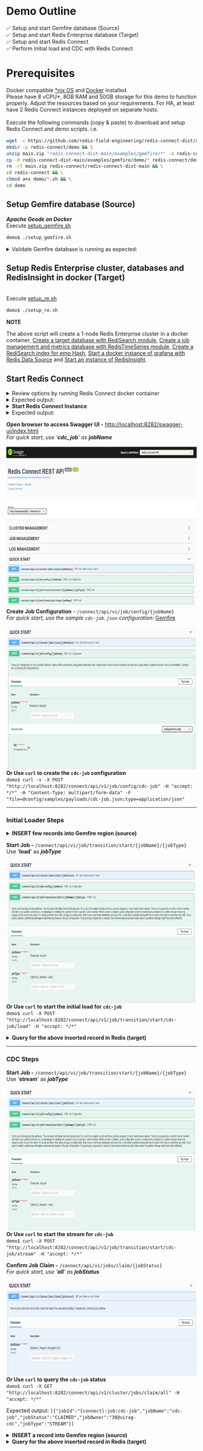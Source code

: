 # Demo Outline
:white_check_mark: Setup and start Gemfire database (Source)<br>
:white_check_mark: Setup and start Redis Enterprise database (Target)<br>
:white_check_mark: Setup and start Redis Connect<br>
:white_check_mark: Perform Initial load and CDC with Redis Connect<br>

# Prerequisites
Docker compatible [*nix OS](https://en.wikipedia.org/wiki/Unix-like) and [Docker](https://docs.docker.com/get-docker) installed.
<br>Please have 8 vCPU*, 8GB RAM and 50GB storage for this demo to function properly. Adjust the resources based on your requirements. For HA, at least have 2 Redis Connect instances deployed on separate hosts.</br>
<br>Execute the following commands (copy & paste) to download and setup Redis Connect and demo scripts.
i.e.</br>

```bash
wget -c https://github.com/redis-field-engineering/redis-connect-dist/archive/main.zip && \
mkdir -p redis-connect/demo && \
unzip main.zip "redis-connect-dist-main/examples/gemfire/*" -d redis-connect && \
cp -R redis-connect-dist-main/examples/gemfire/demo/* redis-connect/demo && \
rm -rf main.zip redis-connect/redis-connect-dist-main && \
cd redis-connect && \
chmod a+x demo/*.sh && \
cd demo
```

## Setup Gemfire database (Source)
<b>_Apache Geode on Docker_</b>
<br>Execute [setup_gemfire.sh](setup_gemfire.sh)</br>
```bash
demo$ ./setup_gemfire.sh
```

<details><summary>Validate Gemfire database is running as expected:</summary>
<p>

```bash
demo$ docker ps -a | grep gemfire
beb0205a037f   apachegeode/geode:1.12.9   "sh -c /geode/script…"   4 hours ago   Up 4 hours   0.0.0.0:1099->1099/tcp, 0.0.0.0:7070->7070/tcp, 0.0.0.0:8080->8080/tcp, 0.0.0.0:10334->10334/tcp, 0.0.0.0:40404->40404/tcp                                                                              gemfire-1.12.9-virag-WPG6PH3FV5

demo$ docker exec -it gemfire-1.12.9-$(hostname) sh -c "gfsh version"
1.12.9  
```
</p>
</details>

## Setup Redis Enterprise cluster, databases and RedisInsight in docker (Target)
<br>Execute [setup_re.sh](setup_re.sh)</br>
```bash
demo$ ./setup_re.sh
```
**NOTE**

The above script will create a 1-node Redis Enterprise cluster in a docker container, [Create a target database with RediSearch module](https://docs.redislabs.com/latest/modules/add-module-to-database/), [Create a job management and metrics database with RedisTimeSeries module](https://docs.redislabs.com/latest/modules/add-module-to-database/), [Create a RediSearch index for emp Hash](https://redislabs.com/blog/getting-started-with-redisearch-2-0/), [Start a docker instance of grafana with Redis Data Source](https://redisgrafana.github.io/) and [Start an instance of RedisInsight](https://docs.redislabs.com/latest/ri/installing/install-docker/).

## Start Redis Connect

<details><summary>Review options by running Redis Connect docker container </summary>
<p>

```bash
docker run \
-it --rm --privileged=true \
--name redis-connect-$(hostname) \
-v $(pwd)/config:/opt/redislabs/redis-connect/config \
-v $(pwd)/config/samples/credentials:/opt/redislabs/redis-connect/config/samples/credentials \
--net host \
redislabs/redis-connect
```

</p>
</details>

<details><summary>Expected output:</summary>
<p>
  
```bash
-------------------------------
Redis Connect startup script.
*******************************
Please ensure that these environment variables are correctly mapped before executing start and cli options. They can also be found in /opt/redislabs/redis-connect/bin/redisconnect.conf
Example environment variables and volume mapping for docker based deployments
-e REDISCONNECT_JOB_MANAGER_CONFIG_PATH=/opt/redislabs/redis-connect/config/jobmanager.properties [OPTIONAL]
-e REDISCONNECT_LOGBACK_CONFIG=/opt/redislabs/redis-connect/config/logback.xml [OPTIONAL]
-e REDISCONNECT_JAVA_OPTIONS=-Xms1g -Xmx2g [OPTIONAL]
-e REDISCONNECT_EXTLIB_DIR=/opt/redislabs/redis-connect/extlib [OPTIONAL]
-v <HOST_PATH_TO_JOB_MANAGER_PROPERTIES>:/opt/redislabs/redis-connect/config
-v <HOST_PATH_TO_CREDENTIALS>:/opt/redislabs/redis-connect/config/samples/credentials
-v <HOST_PATH_TO_EXTLIB>:/opt/redislabs/redis-connect/extlib [OPTIONAL]
-p 8282:8282

Usage: [-h|cli|start]
options:
-h: Print this help message and exit.
-v: Print version.
cli: init Redis Connect CLI
start: init Redis Connect Instance (Cluster Member)
-------------------------------
```

</p>
</details>

<details><summary><b>Start Redis Connect Instance</b></summary>
<p>

```bash
docker run \
-it --rm --privileged=true \
--name redis-connect-$(hostname) \
-v $(pwd)/config:/opt/redislabs/redis-connect/config \
-v $(pwd)/extlib:/opt/redislabs/redis-connect/extlib \
--net host \
redislabs/redis-connect start
```

</p>
</details>

<details><summary>Expected output:</summary>
<p>

```bash
-------------------------------
Starting redis-connect v0.10.1.5 Instance using JAVA 11.0.19 on docker-desktop started by root in /opt/redislabs/redis-connect/bin
Loading redis-connect Instance configuration from /opt/redislabs/redis-connect/config/jobmanager.properties
Instance classpath /opt/redislabs/redis-connect/lib/*:/opt/redislabs/redis-connect/extlib/*
Check redis-connect-manager-<PID>.log for cluster-level information, redis-connect-heartbeat-<PID>.log for heartbeat-lease renewals, and redis-connect-<PID>.log for the job-level information
07:11:09.184 [main] INFO  redis-connect-manager - ----------------------------------------------------------------------------------------------------------------------------
  /#######                  /## /##          	  /######                                                      /##
 | ##__  ##                | ## |__/          	 /##__  ##                                                    | ##
 | ##  \ ##  /######   /####### /##  /#######	| ##  \__/  /######  /#######  /#######   /######   /####### /######
 | #######/ /##__  ## /##__  ##| ## /##_____/	| ##       /##__  ##| ##__  ##| ##__  ## /##__  ## /##_____/|_  ##_/
 | ##__  ##| ########| ##  | ##| ##|  ###### 	| ##      | ##  \ ##| ##  \ ##| ##  \ ##| ########| ##        | ##
 | ##  \ ##| ##_____/| ##  | ##| ## \____  ##	| ##    ##| ##  | ##| ##  | ##| ##  | ##| ##_____/| ##        | ## /##
 | ##  | ##|  #######|  #######| ## /#######/	|  ######/|  ######/| ##  | ##| ##  | ##|  #######|  #######  |  ####/
 |__/  |__/ \_______/ \_______/|__/|_______/ 	 \______/  \______/ |__/  |__/|__/  |__/ \_______/ \_______/   \___/   v0.10.1
Powered by Redis Enterprise
07:11:14.190 [main] INFO  redis-connect-manager - ----------------------------------------------------------------------------------------------------------------------------
07:11:14.930 [main] INFO  redis-connect-manager - Instance: 30@docker-desktop successfully established Redis connection with ClientId: JobManager ConnectionId: JobManager
07:11:14.934 [main] INFO  redis-connect-manager - Instance: 30@docker-desktop successfully established Redis connection with ClientId: JobManager ConnectionId: JobReaper
07:11:14.939 [main] INFO  redis-connect-manager - Instance: 30@docker-desktop successfully established Redis connection with ClientId: JobManager ConnectionId: JobClaimer
07:11:14.943 [main] INFO  redis-connect-manager - Instance: 30@docker-desktop successfully established Redis connection with ClientId: JobManager ConnectionId: JobOrchestrator
07:11:14.947 [main] INFO  redis-connect-manager - Instance: 30@docker-desktop successfully established Redis connection with ClientId: JobManager ConnectionId: HeartbeatManager
07:11:14.949 [main] INFO  redis-connect-manager - Instance: 30@docker-desktop successfully established Redis connection with ClientId: JobManager ConnectionId: MetricsReporter
07:11:14.951 [main] INFO  redis-connect-manager - Instance: 30@docker-desktop successfully established Redis connection with ClientId: JobManager ConnectionId: CredentialsRotationEventListener
07:11:14.953 [main] INFO  redis-connect-manager - Instance: 30@docker-desktop successfully established Redis connection with ClientId: JobManager ConnectionId: ChangeEventQueue
07:11:14.986 [main] INFO  redis-connect-manager - Instance: 30@docker-desktop successfully created Job Claim Assignment Stream and Consumer Group
07:11:14.988 [main] INFO  redis-connect-manager - Instance: 30@docker-desktop successfully started JobManager service
07:11:14.988 [main] INFO  redis-connect-manager - Instance: 30@docker-desktop successfully started JobReaper service
07:11:14.989 [main] INFO  redis-connect-manager - Instance: 30@docker-desktop successfully started JobClaimer service
07:11:14.990 [main] INFO  redis-connect-manager - Instance: 30@docker-desktop Metrics are not enabled so MetricsReporter threadpool will not be instantiated
07:11:16.630 [main] INFO  redis-connect-manager - Instance: 30@docker-desktop started Redis Connect REST API listening on ["http-nio-8282"]
07:11:16.630 [main] INFO  redis-connect-manager - ----------------------------------------------------------------------------------------------------------------------------
07:11:16.630 [main] INFO  redis-connect-manager -
07:11:16.630 [main] INFO  redis-connect-manager - Started Redis Connect Instance v0.10.1
07:11:16.630 [main] INFO  redis-connect-manager -
07:11:16.630 [main] INFO  redis-connect-manager - ----------------------------------------------------------------------------------------------------------------------------
07:11:24.997 [JOB_MANAGER_THREADPOOL-2] INFO  redis-connect-manager - Instance: 30@docker-desktop was successfully elected Redis Connect cluster leader
```

</p>
</details>

**Open browser to access Swagger UI -** [http://localhost:8282/swagger-ui/index.html]()
<br>_For quick start, use '**cdc_job**' as **jobName**_
<br><br><img src="/images/quick-start/Redis Connect Swagger Front Page.jpg" style="float: right;" width = 700px height = 425px/>

**Create Job Configuration** - `/connect/api/vi/job/config/{jobName}`
<br>_For quick start, use the sample `cdc-job.json` configuration:_ <a href="/examples/postgres/demo/config/samples/payloads/cdc-job.json">Gemfire</a>
<br><br><img src="/images/quick-start/Redis Connect Save Job Config.png" style="float: right;" width = 700px height = 375px/>
<br>

**Or Use `curl` to create the `cdc-job` configuration** <br>
`demo$ curl -v -X POST "http://localhost:8282/connect/api/v1/job/config/cdc-job" -H "accept: */*" -H "Content-Type: multipart/form-data" -F "file=@config/samples/payloads/cdc-job.json;type=application/json"`

-------------------------------

### Initial Loader Steps

<details><summary><b>INSERT few records into Gemfire region (source)</b></summary>
<p>

```bash
demo$ ./load.sh

Inserting records in session region..

(1) Executing - connect --locator localhost[10334]

Connecting to Locator at [host=localhost, port=10334] ..
Connecting to Manager at [host=beb0205a037f, port=1099] ..
Successfully connected to: [host=beb0205a037f, port=1099]

You are connected to a cluster of version: 1.12.9


(2) Executing - put --key=(Key1) --value=(Value1) --region=/session

Result      : true
Key Class   : java.lang.String
Key         : {Key1}
Value Class : java.lang.String
Old Value   : "{UpdatedValue1}"


(3) Executing - put --key=(Key2) --value=(Value2) --region=/session

Result      : true
Key Class   : java.lang.String
Key         : {Key2}
Value Class : java.lang.String
Old Value   : "{UpdatedValue2}"


(4) Executing - put --key=(Key3) --value=(Value3) --region=/session

Result      : true
Key Class   : java.lang.String
Key         : {Key3}
Value Class : java.lang.String
Old Value   : "{Value3}"


(5) Executing - put --key=(Key4) --value=(Value4) --region=/session

Result      : true
Key Class   : java.lang.String
Key         : {Key4}
Value Class : java.lang.String
Old Value   : "{Value4}"


(6) Executing - put --key=(Key5) --value=(Value5) --region=/session

Result      : true
Key Class   : java.lang.String
Key         : {Key5}
Value Class : java.lang.String
Old Value   : "{Value5}"


(7) Executing - put --key=(Key6) --value=(Value6) --region=/session

Result      : true
Key Class   : java.lang.String
Key         : {Key6}
Value Class : java.lang.String
Old Value   : "{Value6}"


(8) Executing - put --key=(Key7) --value=(Value7) --region=/session

Result      : true
Key Class   : java.lang.String
Key         : {Key7}
Value Class : java.lang.String
Old Value   : null


(9) Executing - put --key=(Key8) --value=(Value8) --region=/session

Result      : true
Key Class   : java.lang.String
Key         : {Key8}
Value Class : java.lang.String
Old Value   : "{Value8}"


(10) Executing - put --key=(Key9) --value=(Value9) --region=/session

Result      : true
Key Class   : java.lang.String
Key         : {Key9}
Value Class : java.lang.String
Old Value   : null


(11) Executing - put --key=(Key10) --value=(Value10) --region=/session

Result      : true
Key Class   : java.lang.String
Key         : {Key10}
Value Class : java.lang.String
Old Value   : "{Value10}"

done
```

</p>
</details>

**Start Job -** `/connect/api/vi/job/transition/start/{jobName}/{jobType}`
<br>Use '**load**' as _**jobType**_
<br><br><img src="/images/quick-start/Redis Connect Start Job.png" style="float: right;" width = 700px height = 375px/>

**Or Use `curl` to start the initial load for `cdc-job`** <br>
`demo$ curl -X POST "http://localhost:8282/connect/api/v1/job/transition/start/cdc-job/load" -H "accept: */*"`

<details><summary><b>Query for the above inserted record in Redis (target)</b></summary>
<p>

```bash
demo$ 
```

</p>
</details>

-------------------------------

### CDC Steps

**Start Job -** `/connect/api/vi/job/transition/start/{jobName}/{jobType}`
<br>Use '**stream**' as _**jobType**_
<br><br><img src="/images/quick-start/Redis Connect Start Job.png" style="float: right;" width = 700px height = 375px/>

**Or Use `curl` to start the stream for `cdc-job`** <br>
`demo$ curl -X POST "http://localhost:8282/connect/api/v1/job/transition/start/cdc-job/stream" -H "accept: */*"`

**Confirm Job Claim -** `/connect/api/vi/jobs/claim/{jobStatus}`
<br>_For quick start, use '**all**' as **jobStatus**_
<br><br><img src="/images/quick-start/Redis Connect Get Claims.png" style="float: right;" width = 700px height = 250px/>

**Or Use `curl` to query the `cdc-job` status** <br>
`demo$ curl -X GET "http://localhost:8282/connect/api/v1/cluster/jobs/claim/all" -H "accept: */*"`

Expected output: `[{"jobId":"{connect}:job:cdc-job","jobName":"cdc-job","jobStatus":"CLAIMED","jobOwner":"30@virag-cdc","jobType":"STREAM"}]`

<details><summary><b>INSERT a record into Gemfire region (source)</b></summary>
<p>

```bash
demo$ ./insert.sh

Inserting records in session region..

(1) Executing - connect --locator localhost[10334]

Connecting to Locator at [host=localhost, port=10334] ..
Connecting to Manager at [host=beb0205a037f, port=1099] ..
Successfully connected to: [host=beb0205a037f, port=1099]

You are connected to a cluster of version: 1.12.9


(2) Executing - put --key=(Key11) --value=(Value11) --region=/session

Result      : true
Key Class   : java.lang.String
Key         : {Key11}
Value Class : java.lang.String
Old Value   : "{Value11}"

done
```

</p>
</details>

<details><summary><b>Query for the above inserted record in Redis (target)</b></summary>
<p>

```bash
demo$ 

```

</p>
</details>
